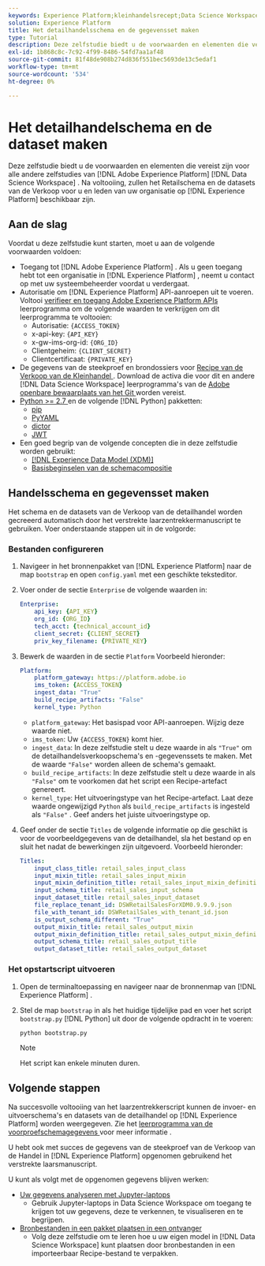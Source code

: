 ```yaml
---
keywords: Experience Platform;kleinhandelsrecept;Data Science Workspace;populaire onderwerpen;recepten
solution: Experience Platform
title: Het detailhandelsschema en de gegevensset maken
type: Tutorial
description: Deze zelfstudie biedt u de voorwaarden en elementen die vereist zijn voor alle andere zelfstudies van Adobe Experience Platform Data Science Workspace. Na voltooiing, zullen het Retailschema en de datasets van de Verkoop voor u en leden van uw organisatie op Experience Platform beschikbaar zijn.
exl-id: 1b868c8c-7c92-4f99-8486-54fd7aa1af48
source-git-commit: 81f48de908b274d836f551bec5693de13c5edaf1
workflow-type: tm+mt
source-wordcount: '534'
ht-degree: 0%

---
```



# Het detailhandelschema en de dataset maken

Deze zelfstudie biedt u de voorwaarden en elementen die vereist zijn voor alle andere zelfstudies van [!DNL Adobe Experience Platform] [!DNL Data Science Workspace] . Na voltooiing, zullen het Retailschema en de datasets van de Verkoop voor u en leden van uw organisatie op [!DNL Experience Platform] beschikbaar zijn.

## Aan de slag

Voordat u deze zelfstudie kunt starten, moet u aan de volgende voorwaarden voldoen:
- Toegang tot [!DNL Adobe Experience Platform] . Als u geen toegang hebt tot een organisatie in [!DNL Experience Platform] , neemt u contact op met uw systeembeheerder voordat u verdergaat.
- Autorisatie om [!DNL Experience Platform] API-aanroepen uit te voeren. Voltooi [ verifieer en toegang Adobe Experience Platform APIs ](https://www.adobe.com/go/platform-api-authentication-en) leerprogramma om de volgende waarden te verkrijgen om dit leerprogramma te voltooien:
   - Autorisatie: `{ACCESS_TOKEN}`
   - x-api-key: `{API_KEY}`
   - x-gw-ims-org-id: `{ORG_ID}`
   - Clientgeheim: `{CLIENT_SECRET}`
   - Clientcertificaat: `{PRIVATE_KEY}`
- De gegevens van de steekproef en brondossiers voor [ Recipe van de Verkoop van de Kleinhandel ](../pre-built-recipes/retail-sales.md). Download de activa die voor dit en andere [!DNL Data Science Workspace] leerprogramma&#39;s van de [ Adobe openbare bewaarplaats van het Git ](https://github.com/adobe/experience-platform-dsw-reference/) worden vereist.
- [ Python >= 2.7 ](https://www.python.org/downloads/) en de volgende [!DNL Python] pakketten:
   - [ pip ](https://pypi.org/project/pip/)
   - [ PyYAML ](https://pyyaml.org/)
   - [ dictor ](https://pypi.org/project/dictor/)
   - [ JWT ](https://pypi.org/project/jwt/)
- Een goed begrip van de volgende concepten die in deze zelfstudie worden gebruikt:
   - [[!DNL Experience Data Model (XDM)]](../../xdm/home.md)
   - [Basisbeginselen van de schemacompositie](../../xdm/schema/field-dictionary.md)

## Handelsschema en gegevensset maken

Het schema en de datasets van de Verkoop van de detailhandel worden gecreeerd automatisch door het verstrekte laarzentrekkermanuscript te gebruiken. Voer onderstaande stappen uit in de volgorde:

### Bestanden configureren

1. Navigeer in het bronnenpakket van [!DNL Experience Platform] naar de map `bootstrap` en open `config.yaml` met een geschikte teksteditor.
2. Voer onder de sectie `Enterprise` de volgende waarden in:

   ```yaml
   Enterprise:
       api_key: {API_KEY}
       org_id: {ORG_ID}
       tech_acct: {technical_account_id}
       client_secret: {CLIENT_SECRET}
       priv_key_filename: {PRIVATE_KEY}
   ```

3. Bewerk de waarden in de sectie `Platform` Voorbeeld hieronder:

   ```yaml
   Platform:
       platform_gateway: https://platform.adobe.io
       ims_token: {ACCESS_TOKEN}
       ingest_data: "True"
       build_recipe_artifacts: "False"
       kernel_type: Python
   ```

   - `platform_gateway`: Het basispad voor API-aanroepen. Wijzig deze waarde niet.
   - `ims_token`: Uw `{ACCESS_TOKEN}` komt hier.
   - `ingest_data`: In deze zelfstudie stelt u deze waarde in als `"True"` om de detailhandelsverkoopschema&#39;s en -gegevenssets te maken. Met de waarde `"False"` worden alleen de schema&#39;s gemaakt.
   - `build_recipe_artifacts`: In deze zelfstudie stelt u deze waarde in als `"False"` om te voorkomen dat het script een Recipe-artefact genereert.
   - `kernel_type`: Het uitvoeringstype van het Recipe-artefact. Laat deze waarde ongewijzigd `Python` als `build_recipe_artifacts` is ingesteld als `"False"` . Geef anders het juiste uitvoeringstype op.

4. Geef onder de sectie `Titles` de volgende informatie op die geschikt is voor de voorbeeldgegevens van de detailhandel, sla het bestand op en sluit het nadat de bewerkingen zijn uitgevoerd. Voorbeeld hieronder:

   ```yaml
   Titles:
       input_class_title: retail_sales_input_class
       input_mixin_title: retail_sales_input_mixin
       input_mixin_definition_title: retail_sales_input_mixin_definition
       input_schema_title: retail_sales_input_schema
       input_dataset_title: retail_sales_input_dataset
       file_replace_tenant_id: DSWRetailSalesForXDM0.9.9.9.json
       file_with_tenant_id: DSWRetailSales_with_tenant_id.json
       is_output_schema_different: "True"
       output_mixin_title: retail_sales_output_mixin
       output_mixin_definition_title: retail_sales_output_mixin_definition
       output_schema_title: retail_sales_output_title
       output_dataset_title: retail_sales_output_dataset
   ```

### Het opstartscript uitvoeren

1. Open de terminaltoepassing en navigeer naar de bronnenmap van [!DNL Experience Platform] .
2. Stel de map `bootstrap` in als het huidige tijdelijke pad en voer het script `bootstrap.py` [!DNL Python] uit door de volgende opdracht in te voeren:

   ```bash
   python bootstrap.py
   ```

   >[!NOTE]
   >
   >Het script kan enkele minuten duren.

## Volgende stappen

Na succesvolle voltooiing van het laarzentrekkerscript kunnen de invoer- en uitvoerschema&#39;s en datasets van de detailhandel op [!DNL Experience Platform] worden weergegeven. Zie het [ leerprogramma van de voorproefschemagegevens ](./preview-schema-data.md)
voor meer informatie .

U hebt ook met succes de gegevens van de steekproef van de Verkoop van de Handel in [!DNL Experience Platform] opgenomen gebruikend het verstrekte laarsmanuscript.

U kunt als volgt met de opgenomen gegevens blijven werken:
- [Uw gegevens analyseren met Jupyter-laptops](../jupyterlab/analyze-your-data.md)
   - Gebruik Jupyter-laptops in Data Science Workspace om toegang te krijgen tot uw gegevens, deze te verkennen, te visualiseren en te begrijpen.
- [Bronbestanden in een pakket plaatsen in een ontvanger](./package-source-files-recipe.md)
   - Volg deze zelfstudie om te leren hoe u uw eigen model in [!DNL Data Science Workspace] kunt plaatsen door bronbestanden in een importeerbaar Recipe-bestand te verpakken.
